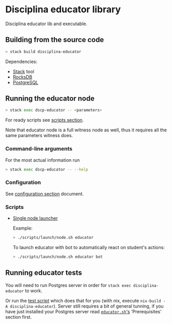 # Disciplina educator library

Disciplina educator lib and executable.

## Building from the source code

```bash
> stack build disciplina-educator
```

Dependencies:

* [Stack](https://docs.haskellstack.org/en/stable/README/) tool
* [RocksDB](https://github.com/facebook/rocksdb/blob/master/INSTALL.md)
* [PostgreSQL](https://www.postgresql.org/)

## Running the educator node

```bash
> stack exec dscp-educator -- <parameters>
```

For ready scripts see [scripts section](#scripts).

Note that educator node is a full witness node as well, thus it requires all the
same parameters witness does.

### Command-line arguments

For the most actual information run

```bash
> stack exec dscp-educator -- --help
```

### Configuration

See [configuration section](/docs/config.md) document.

### Scripts
<a name="scripts"></a>

* [Single node launcher](../scripts/launch/node.sh)

  Example:
  ```bash
  > ./scripts/launch/node.sh educator
  ```
  To launch educator with bot to automatically react on student's actions:

  ```bash
  > ./scripts/launch/node.sh educator bot
  ```

## Running educator tests

You will need to run Postgres server in order for `stack exec disciplina-educator` to work.

Or run the [test script](./scripts/test/educator.sh) which does that for you
(with nix, execute `nix-build -A disciplina-educator`).
Server still requires a bit of general tunning, if you have just installed your Postgres server
read [`educator.sh`'s](/scripts/test/educator.sh) 'Prerequisites' section first.
